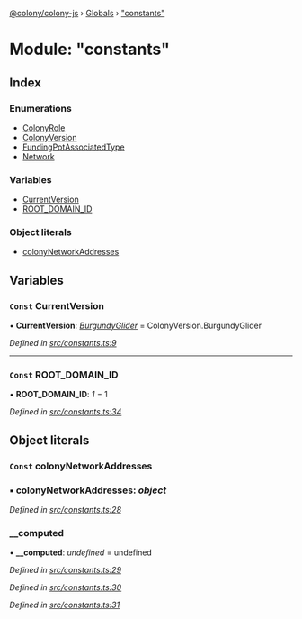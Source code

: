 [@colony/colony-js](../README.md) › [Globals](../globals.md) › ["constants"](_constants_.md)

# Module: "constants"

## Index

### Enumerations

* [ColonyRole](../enums/_constants_.colonyrole.md)
* [ColonyVersion](../enums/_constants_.colonyversion.md)
* [FundingPotAssociatedType](../enums/_constants_.fundingpotassociatedtype.md)
* [Network](../enums/_constants_.network.md)

### Variables

* [CurrentVersion](_constants_.md#const-currentversion)
* [ROOT_DOMAIN_ID](_constants_.md#const-root_domain_id)

### Object literals

* [colonyNetworkAddresses](_constants_.md#const-colonynetworkaddresses)

## Variables

### `Const` CurrentVersion

• **CurrentVersion**: *[BurgundyGlider](../enums/_constants_.colonyversion.md#burgundyglider)* = ColonyVersion.BurgundyGlider

*Defined in [src/constants.ts:9](https://github.com/JoinColony/colonyJS/blob/2830301/src/constants.ts#L9)*

___

### `Const` ROOT_DOMAIN_ID

• **ROOT_DOMAIN_ID**: *1* = 1

*Defined in [src/constants.ts:34](https://github.com/JoinColony/colonyJS/blob/2830301/src/constants.ts#L34)*

## Object literals

### `Const` colonyNetworkAddresses

### ▪ **colonyNetworkAddresses**: *object*

*Defined in [src/constants.ts:28](https://github.com/JoinColony/colonyJS/blob/2830301/src/constants.ts#L28)*

###  __computed

• **__computed**: *undefined* = undefined

*Defined in [src/constants.ts:29](https://github.com/JoinColony/colonyJS/blob/2830301/src/constants.ts#L29)*

*Defined in [src/constants.ts:30](https://github.com/JoinColony/colonyJS/blob/2830301/src/constants.ts#L30)*

*Defined in [src/constants.ts:31](https://github.com/JoinColony/colonyJS/blob/2830301/src/constants.ts#L31)*
